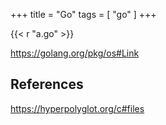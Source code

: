 +++
title = "Go"
tags = [ "go" ]
+++

{{< r "a.go" >}}

<https://golang.org/pkg/os#Link>

## References

<https://hyperpolyglot.org/c#files>
